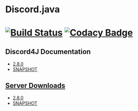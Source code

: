 # Discord.java

[![Build Status](https://travis-ci.org/ajpappas/Discord.java.svg?branch=master)](https://travis-ci.org/ajpappas/Discord.java) [![Codacy Badge](https://api.codacy.com/project/badge/Grade/f958086355d246389def31f2fd2179e8)](https://www.codacy.com/app/techtony96/Discord.java?utm_source=github.com&amp;utm_medium=referral&amp;utm_content=ajpappas/Discord.java&amp;utm_campaign=Badge_Grade)
======

## Discord4J Documentation
* [2.8.0](https://jitpack.io/com/github/austinv11/Discord4j/2.8.0/javadoc/index.html "Discord4J 2.8.0 Documentation")
* [SNAPSHOT](https://jitpack.io/com/github/austinv11/Discord4j/dev-SNAPSHOT/javadoc/ "Discord4J dev-SNAPSHOT Documentation")

## [Server Downloads](https://austinv11.github.io/Discord4J/downloads.html)
* [2.8.0](https://jitpack.io/com/github/austinv11/Discord4j/2.8.0/Discord4j-2.8.0-shaded.jar)
* [SNAPSHOT](https://jitpack.io/com/github/austinv11/Discord4j/dev-SNAPSHOT/Discord4j-dev-SNAPSHOT-shaded.jar)

